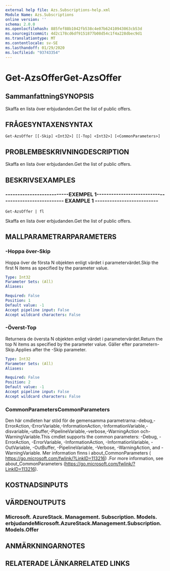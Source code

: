 ```yaml
---
external help file: Azs.Subscriptions-help.xml
Module Name: Azs.Subscriptions
online version: ''
schema: 2.0.0
ms.openlocfilehash: 885fef88b1042fb538c4e07b62410943063cb53d
ms.sourcegitcommit: 4d2c178cd6df9151877b08d54c1f4a228dbec9d1
ms.translationtype: MT
ms.contentlocale: sv-SE
ms.lasthandoff: 01/29/2020
ms.locfileid: "93743354"
---
```

# <span data-ttu-id="ac0d6-101">Get-AzsOffer</span><span class="sxs-lookup"><span data-stu-id="ac0d6-101">Get-AzsOffer</span></span>

## <span data-ttu-id="ac0d6-102">Sammanfattning</span><span class="sxs-lookup"><span data-stu-id="ac0d6-102">SYNOPSIS</span></span>
<span data-ttu-id="ac0d6-103">Skaffa en lista över erbjudanden.</span><span class="sxs-lookup"><span data-stu-id="ac0d6-103">Get the list of public offers.</span></span>

## <span data-ttu-id="ac0d6-104">FRÅGESYNTAXEN</span><span class="sxs-lookup"><span data-stu-id="ac0d6-104">SYNTAX</span></span>

```
Get-AzsOffer [[-Skip] <Int32>] [[-Top] <Int32>] [<CommonParameters>]
```

## <span data-ttu-id="ac0d6-105">PROBLEMBESKRIVNING</span><span class="sxs-lookup"><span data-stu-id="ac0d6-105">DESCRIPTION</span></span>
<span data-ttu-id="ac0d6-106">Skaffa en lista över erbjudanden.</span><span class="sxs-lookup"><span data-stu-id="ac0d6-106">Get the list of public offers.</span></span>

## <span data-ttu-id="ac0d6-107">BESKRIVS</span><span class="sxs-lookup"><span data-stu-id="ac0d6-107">EXAMPLES</span></span>

### <span data-ttu-id="ac0d6-108">--------------------------EXEMPEL 1--------------------------</span><span class="sxs-lookup"><span data-stu-id="ac0d6-108">-------------------------- EXAMPLE 1 --------------------------</span></span>
```
Get-AzsOffer | fl
```

<span data-ttu-id="ac0d6-109">Skaffa en lista över erbjudanden.</span><span class="sxs-lookup"><span data-stu-id="ac0d6-109">Get the list of public offers.</span></span>

## <span data-ttu-id="ac0d6-110">MALLPARAMETRAR</span><span class="sxs-lookup"><span data-stu-id="ac0d6-110">PARAMETERS</span></span>

### <span data-ttu-id="ac0d6-111">-Hoppa över</span><span class="sxs-lookup"><span data-stu-id="ac0d6-111">-Skip</span></span>
<span data-ttu-id="ac0d6-112">Hoppa över de första N objekten enligt värdet i parametervärdet.</span><span class="sxs-lookup"><span data-stu-id="ac0d6-112">Skip the first N items as specified by the parameter value.</span></span>

```yaml
Type: Int32
Parameter Sets: (All)
Aliases: 

Required: False
Position: 1
Default value: -1
Accept pipeline input: False
Accept wildcard characters: False
```

### <span data-ttu-id="ac0d6-113">-Överst</span><span class="sxs-lookup"><span data-stu-id="ac0d6-113">-Top</span></span>
<span data-ttu-id="ac0d6-114">Returnera de översta N objekten enligt värdet i parametervärdet.</span><span class="sxs-lookup"><span data-stu-id="ac0d6-114">Return the top N items as specified by the parameter value.</span></span>
<span data-ttu-id="ac0d6-115">Gäller efter parametern-Skip.</span><span class="sxs-lookup"><span data-stu-id="ac0d6-115">Applies after the -Skip parameter.</span></span>

```yaml
Type: Int32
Parameter Sets: (All)
Aliases: 

Required: False
Position: 2
Default value: -1
Accept pipeline input: False
Accept wildcard characters: False
```

### <span data-ttu-id="ac0d6-116">CommonParameters</span><span class="sxs-lookup"><span data-stu-id="ac0d6-116">CommonParameters</span></span>
<span data-ttu-id="ac0d6-117">Den här cmdleten har stöd för de gemensamma parametrarna:-debug,-ErrorAction,-ErrorVariable,-InformationAction,-InformationVariable,-disvariable,-utbuffer,-PipelineVariable,-verbose,-WarningAction och-WarningVariable.</span><span class="sxs-lookup"><span data-stu-id="ac0d6-117">This cmdlet supports the common parameters: -Debug, -ErrorAction, -ErrorVariable, -InformationAction, -InformationVariable, -OutVariable, -OutBuffer, -PipelineVariable, -Verbose, -WarningAction, and -WarningVariable.</span></span> <span data-ttu-id="ac0d6-118">Mer information finns i about_CommonParameters ( https://go.microsoft.com/fwlink/?LinkID=113216) .</span><span class="sxs-lookup"><span data-stu-id="ac0d6-118">For more information, see about_CommonParameters (https://go.microsoft.com/fwlink/?LinkID=113216).</span></span>

## <span data-ttu-id="ac0d6-119">KOSTNADS</span><span class="sxs-lookup"><span data-stu-id="ac0d6-119">INPUTS</span></span>

## <span data-ttu-id="ac0d6-120">VÄRDEN</span><span class="sxs-lookup"><span data-stu-id="ac0d6-120">OUTPUTS</span></span>

### <span data-ttu-id="ac0d6-121">Microsoft. AzureStack. Management. Subscription. Models. erbjudande</span><span class="sxs-lookup"><span data-stu-id="ac0d6-121">Microsoft.AzureStack.Management.Subscription.Models.Offer</span></span>

## <span data-ttu-id="ac0d6-122">ANMÄRKNINGAR</span><span class="sxs-lookup"><span data-stu-id="ac0d6-122">NOTES</span></span>

## <span data-ttu-id="ac0d6-123">RELATERADE LÄNKAR</span><span class="sxs-lookup"><span data-stu-id="ac0d6-123">RELATED LINKS</span></span>

